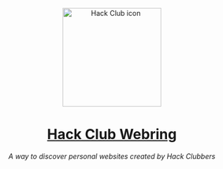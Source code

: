 <p align="center"><img width="200px" height="200px" alt="Hack Club icon" src="https://hackclub.com/icon/icon-masked.png"></a>
<h1 align="center"><a href="https://webring.hackclub.com/">Hack Club Webring</a></h1>
<p align="center"><i>A way to discover personal websites created by Hack Clubbers</i></p>
